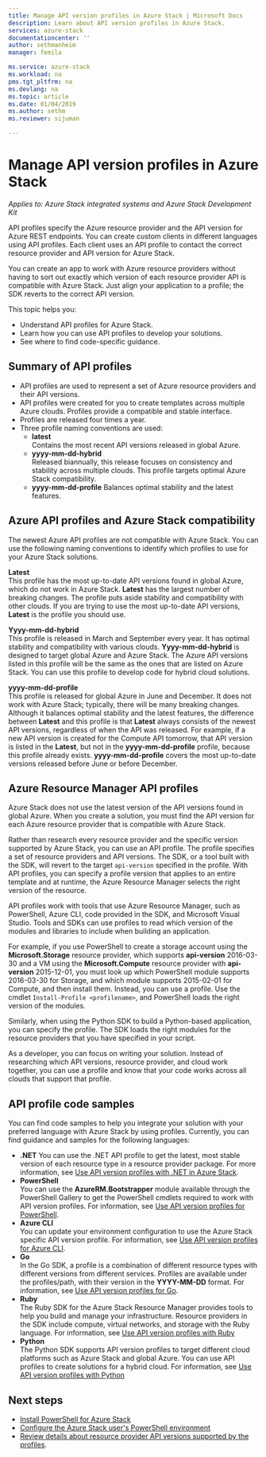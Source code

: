 ```yaml
---
title: Manage API version profiles in Azure Stack | Microsoft Docs
description: Learn about API version profiles in Azure Stack.
services: azure-stack
documentationcenter: ''
author: sethmanheim
manager: femila

ms.service: azure-stack
ms.workload: na
pms.tgt_pltfrm: na
ms.devlang: na
ms.topic: article
ms.date: 01/04/2019
ms.author: sethm
ms.reviewer: sijuman

---
```


# Manage API version profiles in Azure Stack

*Applies to: Azure Stack integrated systems and Azure Stack Development Kit*

API profiles specify the Azure resource provider and the API version for Azure REST endpoints. You can create custom clients in different languages using API profiles. Each client uses an API profile to contact the correct resource provider and API version for Azure Stack.

You can create an app to work with Azure resource providers without having to sort out exactly which version of each resource provider API is compatible with Azure Stack. Just align your application to a profile; the SDK reverts to the correct API version.

This topic helps you:

 - Understand API profiles for Azure Stack.
 - Learn how you can use API profiles to develop your solutions.
 - See where to find code-specific guidance.

## Summary of API profiles

- API profiles are used to represent a set of Azure resource providers and their API versions.
- API profiles were created for you to create templates across multiple Azure clouds. Profiles provide a compatible and stable interface.
- Profiles are released four times a year.
- Three profile naming conventions are used:
    - **latest**  
        Contains the most recent API versions released in global Azure.
    - **yyyy-mm-dd-hybrid**  
    Released biannually, this release focuses on consistency and stability across multiple clouds. This profile targets optimal Azure Stack compatibility.
    - **yyyy-mm-dd-profile**
    Balances optimal stability and the latest features.

## Azure API profiles and Azure Stack compatibility

The newest Azure API profiles are not compatible with Azure Stack. You can use the following naming conventions to identify which profiles to use for your Azure Stack solutions.

**Latest**  
This profile has the most up-to-date API versions found in global Azure, which do not work in Azure Stack. **Latest** has the largest number of breaking changes. The profile puts aside stability and compatibility with other clouds. If you are trying to use the most up-to-date API versions, **Latest** is the profile you should use.

**Yyyy-mm-dd-hybrid**  
This profile is released in March and September every year. It has optimal stability and compatibility with various clouds. **Yyyy-mm-dd-hybrid** is designed to target global Azure and Azure Stack. The Azure API versions listed in this profile will be the same as the ones that are listed on Azure Stack. You can use this profile to develop code for hybrid cloud solutions.

**yyyy-mm-dd-profile**  
This profile is released for global Azure in June and December. It does not work with Azure Stack; typically, there will be many breaking changes. Although it balances optimal stability and the latest features, the difference between **Latest** and this profile is that **Latest** always consists of the newest API versions, regardless of when the API was released. For example, if a new API version is created for the Compute API tomorrow, that API version is listed in the **Latest**, but not in the **yyyy-mm-dd-profile** profile, because this profile already exists. **yyyy-mm-dd-profile** covers the most up-to-date versions released before June or before December.

## Azure Resource Manager API profiles

Azure Stack does not use the latest version of the API versions found in global Azure. When you create a solution, you must find the API version for each Azure resource provider that is compatible with Azure Stack.

Rather than research every resource provider and the specific version supported by Azure Stack, you can use an API profile. The profile specifies a set of resource providers and API versions. The SDK, or a tool built with the SDK, will revert to the target `api-version` specified in the profile. With API profiles, you can specify a profile version that applies to an entire template and at runtime, the Azure Resource Manager selects the right version of the resource.

API profiles work with tools that use Azure Resource Manager, such as PowerShell, Azure CLI, code provided in the SDK, and Microsoft Visual Studio. Tools and SDKs can use profiles to read which version of the modules and libraries to include when building an application.

For example, if you use PowerShell to create a storage account using the **Microsoft.Storage** resource provider, which supports **api-version** 2016-03-30 and a VM using the **Microsoft.Compute** resource provider with **api-version** 2015-12-01, you must look up which PowerShell module supports 2016-03-30 for Storage, and which module supports 2015-02-01 for Compute, and then install them. Instead, you can use a profile. Use the cmdlet `Install-Profile <profilename>`, and PowerShell loads the right version of the modules.

Similarly, when using the Python SDK to build a Python-based application, you can specify the profile. The SDK loads the right modules for the resource providers that you have specified in your script.

As a developer, you can focus on writing your solution. Instead of researching which API versions, resource provider, and cloud work together, you can use a profile and know that your code works across all clouds that support that profile.

## API profile code samples

You can find code samples to help you integrate your solution with your preferred language with Azure Stack by using profiles. Currently, you can find guidance and samples for the following languages:

- **.NET**
You can use the .NET API profile to get the latest, most stable version of each resource type in a resource provider package. For more information, see [Use API version profiles with .NET in Azure Stack](azure-stack-version-profiles-net.md).
- **PowerShell**  
You can use the  **AzureRM.Bootstrapper** module available through the PowerShell Gallery to get the PowerShell cmdlets required to work with API version profiles. For information, see [Use API version profiles for PowerShell](azure-stack-version-profiles-powershell.md).
- **Azure CLI**  
You can update your environment configuration to use the Azure Stack specific API version profile. For information, see [Use API version profiles for Azure CLI](azure-stack-version-profiles-azurecli2.md).
- **Go**  
In the Go SDK, a profile is a combination of different resource types with different versions from different services. Profiles are available under the profiles/path, with their version in the **YYYY-MM-DD** format. For information, see [Use API version profiles for Go](azure-stack-version-profiles-go.md).
- **Ruby**  
The Ruby SDK for the Azure Stack Resource Manager provides tools to help you build and manage your infrastructure. Resource providers in the SDK include compute, virtual networks, and storage with the Ruby language. For information, see [Use API version profiles with Ruby](azure-stack-version-profiles-ruby.md)
- **Python**  
The Python SDK supports API version profiles to target different cloud platforms such as Azure Stack and global Azure. You can use API profiles to create solutions for a hybrid cloud. For information, see [Use API version profiles with Python](azure-stack-version-profiles-python.md)

## Next steps

* [Install PowerShell for Azure Stack](azure-stack-powershell-install.md)
* [Configure the Azure Stack user's PowerShell environment](azure-stack-powershell-configure-user.md)
* [Review details about resource provider API versions supported by the profiles](azure-stack-profiles-azure-resource-manager-versions.md).
